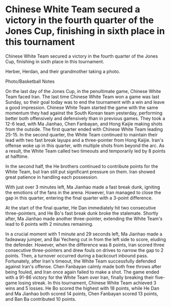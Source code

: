 # Chinese White Team secured a victory in the fourth quarter of the Jones Cup, finishing in sixth place in this tournament 
 Chinese White Team secured a victory in the fourth quarter of the Jones Cup, finishing in sixth place in this tournament.

Herber, Herdan, and their grandmother taking a photo.

Photo/Basketball Notes

On the last day of the Jones Cup, in the penultimate game, Chinese White Team faced Iran. The last time Chinese White Team won a game was last Sunday, so their goal today was to end the tournament with a win and leave a good impression. Chinese White Team started the game with the same momentum they had against the South Korean team yesterday, performing better both offensively and defensively than in previous games. They took a 12-6 lead, with Ma Jianhao, Chen Fanbayan, and Hong Kaijie making shots from the outside. The first quarter ended with Chinese White Team leading 25-15. In the second quarter, the White Team continued to maintain their lead with two fast break layups and a three-pointer from Hong Kaijie. Iran's offense woke up in this quarter, with multiple shots from beyond the arc. As a result, the White Team called two timeouts and temporarily led by 8 points at halftime.

In the second half, the He brothers continued to contribute points for the White Team, but Iran still put significant pressure on them. Iran showed great patience in handling each possession.

With just over 3 minutes left, Ma Jianhao made a fast break dunk, igniting the emotions of the fans in the arena. However, Iran managed to close the gap in this quarter, entering the final quarter with a 3-point difference.

At the start of the final quarter, He Dan immediately hit two consecutive three-pointers, and He Bo's fast break dunk broke the stalemate. Shortly after, Ma Jianhao made another three-pointer, extending the White Team's lead to 6 points with 2 minutes remaining.

In a crucial moment with 1 minute and 29 seconds left, Ma Jianhao made a fadeaway jumper, and Bai Yecheng cut in from the left side to score, eluding the defender. However, when the difference was 8 points, Iran scored three consecutive three-pointers and drew fouls on drives to narrow the gap to 2 points. Then, a turnover occurred during a backcourt inbound pass. Fortunately, after Iran's timeout, the White Team successfully defended against Iran's offense. Chen Fanbayan calmly made both free throws after being fouled, and Iran once again failed to make a shot. The game ended with a 91-86 victory for the White Team over Iran, finally breaking their five-game losing streak. In this tournament, Chinese White Team achieved 3 wins and 5 losses. He Bo scored the highest with 18 points, while He Dan and Ma Jianhao both scored 14 points, Chen Fanbayan scored 13 points, and Ban Ba contributed 10 points.